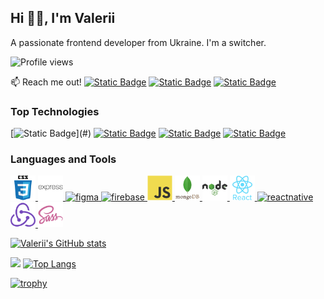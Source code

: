 ## Hi 👋🏻, I'm Valerii 

A passionate frontend developer from Ukraine. I'm a switcher.

![Profile views](https://komarev.com/ghpvc/?username=valpvf&label=Profile%20views&color=0e75b6&style=flat)

:mailbox: Reach me out! 
[![Static Badge](https://img.shields.io/badge/%40ValeriiPozhydaiev%20-%200088cc?style=flat&logo=telegram&logoColor=white&labelColor=0088cc&color=0088cc&link=https%3A%2F%2Ft.me%2FValeriiPozhydaiev)](https://t.me/ValeriiPozhydaiev)
[![Static Badge](https://img.shields.io/badge/Valerii%20Pozhydaiev%20-%200a66c2?style=flat&logo=Linkedin&logoColor=white&labelColor=0a66c2&color=0a66c2&link=https%3A%2F%2Fwww.linkedin.com%2Fin%2Fvalerii-pozhydaiev%2F)](https://www.linkedin.com/in/valerii-pozhydaiev/)
[![Static Badge](https://img.shields.io/badge/Valerii.Pozhydaiev%20-%20%23EA4335?style=flat&logo=gmail&logoColor=23EA4335&labelColor=fbbc05&color=4285f4&link=Valerii.Pozhydaiev%40gmail.com)](mailto:Valerii.Pozhydaiev@gmail.com)

### Top Technologies

[![Static Badge](https://img.shields.io/badge/React_(React_Native)%20-%2000d8ff?style=for-the-badge&logo=react&logoColor=00d8ff&labelColor=gray&color=00d8ff)](#)
[![Static Badge](https://img.shields.io/badge/redux_toolkit%20-%20%23764ABC?style=for-the-badge&logo=redux&logoColor=pink&labelColor=gray&color=%23764ABC)](#)
[![Static Badge](https://img.shields.io/badge/JavaScript%20-%20f7df1e?style=for-the-badge&logo=javascript&logoColor=f7df1e&labelColor=gray&color=f7df1e)](#)
[![Static Badge](https://img.shields.io/badge/Node.js%20-%20f7df1e?style=for-the-badge&logo=Node.js&logoColor=6cc24a&labelColor=gray&color=6cc24a)](#)

### Languages and Tools

<p align="left"> <a href="https://www.w3schools.com/css/" target="_blank" rel="noreferrer"> <img src="https://raw.githubusercontent.com/devicons/devicon/master/icons/css3/css3-original-wordmark.svg" alt="css3" width="40" height="40"/> </a> <a href="https://expressjs.com" target="_blank" rel="noreferrer"> <img src="https://raw.githubusercontent.com/devicons/devicon/master/icons/express/express-original-wordmark.svg" alt="express" width="40" height="40"/> </a> <a href="https://www.figma.com/" target="_blank" rel="noreferrer"> <img src="https://www.vectorlogo.zone/logos/figma/figma-icon.svg" alt="figma" width="40" height="40"/> </a> <a href="https://firebase.google.com/" target="_blank" rel="noreferrer"> <img src="https://www.vectorlogo.zone/logos/firebase/firebase-icon.svg" alt="firebase" width="40" height="40"/> </a> <a href="https://developer.mozilla.org/en-US/docs/Web/JavaScript" target="_blank" rel="noreferrer"> <img src="https://raw.githubusercontent.com/devicons/devicon/master/icons/javascript/javascript-original.svg" alt="javascript" width="40" height="40"/> </a> <a href="https://www.mongodb.com/" target="_blank" rel="noreferrer"> <img src="https://raw.githubusercontent.com/devicons/devicon/master/icons/mongodb/mongodb-original-wordmark.svg" alt="mongodb" width="40" height="40"/> </a> <a href="https://nodejs.org" target="_blank" rel="noreferrer"> <img src="https://raw.githubusercontent.com/devicons/devicon/master/icons/nodejs/nodejs-original-wordmark.svg" alt="nodejs" width="40" height="40"/> </a> <a href="https://reactjs.org/" target="_blank" rel="noreferrer"> <img src="https://raw.githubusercontent.com/devicons/devicon/master/icons/react/react-original-wordmark.svg" alt="react" width="40" height="40"/> </a> <a href="https://reactnative.dev/" target="_blank" rel="noreferrer"> <img src="https://reactnative.dev/img/header_logo.svg" alt="reactnative" width="40" height="40"/> </a> <a href="https://redux.js.org" target="_blank" rel="noreferrer"> <img src="https://raw.githubusercontent.com/devicons/devicon/master/icons/redux/redux-original.svg" alt="redux" width="40" height="40"/> </a> <a href="https://sass-lang.com" target="_blank" rel="noreferrer"> <img src="https://raw.githubusercontent.com/devicons/devicon/master/icons/sass/sass-original.svg" alt="sass" width="40" height="40"/> </a> </p>

[![Valerii's GitHub stats](https://github-readme-stats.vercel.app/api?username=valpvf&show=reviews,prs_merged,prs_merged_percentage)](#)

[![](https://github-readme-streak-stats.herokuapp.com/?user=valpvf)](#) 
[![Top Langs](https://github-readme-stats.vercel.app/api/top-langs/?username=valpvf&layout=compact)](#)

[![trophy](https://github-profile-trophy.vercel.app/?username=valpvf)](#)


